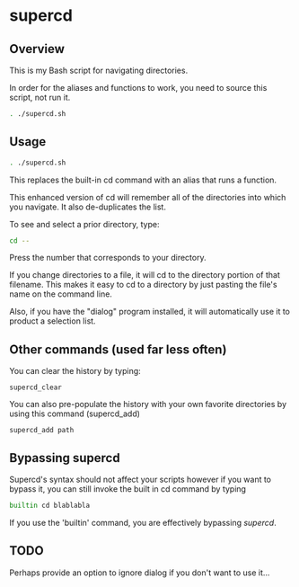 # supercd

## Overview
This is my Bash script for navigating directories.  

In order for the aliases and functions to work, you need to source this script, not run it.

```bash
. ./supercd.sh
```

## Usage

```bash
. ./supercd.sh
```

This replaces the built-in cd command with an alias that runs a function.

This enhanced version of cd will remember all of the directories into which you navigate.  It also de-duplicates the list.

To see and select a prior directory, type:

```bash
cd --
```

Press the number that corresponds to your directory.

If you change directories to a file, it will cd to the directory portion of that filename. This makes it easy to cd to a directory by just pasting the file's name on the command line.

Also, if you have the "dialog" program installed, it will automatically use it to product a selection list.

## Other commands (used far less often)

You can clear the history by typing:

```
supercd_clear
```

You can also pre-populate the history with your own favorite directories by using this command (supercd_add)

```
supercd_add path
```


## Bypassing supercd

Supercd's syntax should not affect your scripts however if you want to bypass it, you can still invoke the built in cd command by typing

```bash
builtin cd blablabla
```

If you use the 'builtin' command, you are effectively bypassing *supercd*.


## TODO

Perhaps provide an option to ignore dialog if you don't want to use it...


